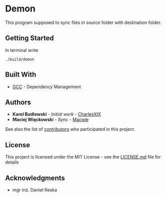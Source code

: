 # Demon

This program supposed to sync files in source folder with destination folder.

## Getting Started

In terminal write

```
./build/demon
```

## Built With

* [GCC](https://gcc.gnu.org/) - Dependency Management

## Authors

* **Karol Budlewski** - *Initial work* - [CharlesXIX](https://bitbucket.org/CharlesXIX/)
* **Maciej Więckowski** - *Sync* - [Macwie](https://bitbucket.org/Macwie/)

See also the list of [contributors](https://bitbucket.org/so2137/profile/members) who participated in this project.

## License

This project is licensed under the MIT License - see the [LICENSE.md](LICENSE.md) file for details

## Acknowledgments

* mgr inż. Daniel Reska


